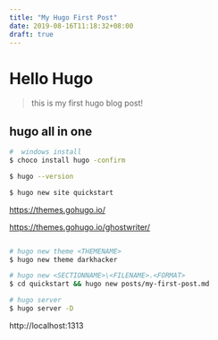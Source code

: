 ```yaml
---
title: "My Hugo First Post"
date: 2019-08-16T11:18:32+08:00
draft: true
---
```


# Hello Hugo

> this is my first hugo blog post!

## hugo all in one

```sh
#  windows install
$ choco install hugo -confirm

$ hugo --version

$ hugo new site quickstart

```

https://themes.gohugo.io/

https://themes.gohugo.io/ghostwriter/

```sh

# hugo new theme <THEMENAME>
$ hugo new theme darkhacker

# hugo new <SECTIONNAME>\<FILENAME>.<FORMAT>
$ cd quickstart && hugo new posts/my-first-post.md

# hugo server
$ hugo server -D

```
http://localhost:1313


